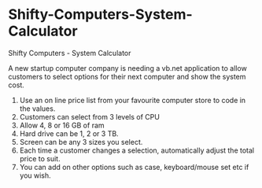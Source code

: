 # Shifty-Computers-System-Calculator
Shifty Computers - System Calculator


A new startup computer company is needing a vb.net application to allow customers to select options for their next computer and show the system cost.

1. Use an on line price list from your favourite computer store to code in the values.
2. Customers can select from 3 levels of CPU
3. Allow 4, 8 or 16 GB of ram
4. Hard drive can be 1, 2 or 3 TB.
5. Screen can be any 3 sizes you select.
6. Each time a customer changes a selection, automatically adjust the total price to suit.
7. You can add on other options such as case, keyboard/mouse set etc if you wish.
